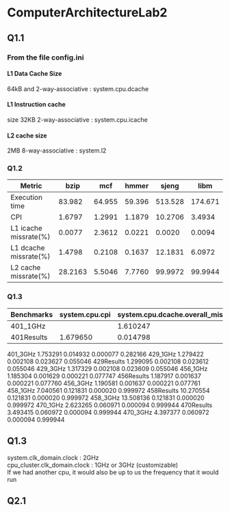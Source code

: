 # ComputerArchitectureLab2

## Q1.1
### From the file config.ini
#### L1 Data Cache Size 
64kB and 2-way-associative : system.cpu.dcache

#### L1 Instruction cache 
size 32KB 2-way-associative : system.cpu.icache

#### L2 cache size
2MB 8-way-associative : system.l2

### Q1.2

| Metric | bzip | mcf | hmmer | sjeng | libm |
| ------ | ---- | --- | ----- | ----- | ---- |
|Execution time|83.982|64.955|59.396|513.528|174.671|
|CPI|1.6797|1.2991|1.1879|10.2706|3.4934|
|L1 icache missrate(%)|0.0077|2.3612|0.0221|0.0020|0.0094
|L1 dcache missrate(%)|1.4798|0.2108|0.1637|12.1831|6.0972
|L2 cache missrate(%)|28.2163|5.5046|7.7760|99.9972|99.9944

### Q1.3

| Benchmarks | system.cpu.cpi | system.cpu.dcache.overall_miss_rate::total | system.cpu.icache.overall_miss_rate::total | system.l2.overall_miss_rate::total |
| ---------- | -------------- | ------------------------------------------ | ------------------------------------------ | ---------------------------------- |
| 401_1GHz | | 1.610247 | 0.014675 | 0.000077 |	0.282157 |
| 401Results | 1.679650 |	0.014798 | 0.000077 |	0.282163 |
401_3GHz	1.753291					0.014932					0.000077	0.282166
429_1GHz	1.279422					0.002108					0.023627	0.055046
429Results	1.299095					0.002108					0.023612	0.055046
429_3GHz	1.317329					0.002108					0.023609	0.055046
456_1GHz	1.185304					0.001629					0.000221	0.077747
456Results	1.187917					0.001637					0.000221	0.077760
456_3GHz	1.190581					0.001637					0.000221	0.077761
458_1GHz	7.040561					0.121831					0.000020	0.999972
458Results	10.270554					0.121831					0.000020	0.999972
458_3GHz	13.508136					0.121831					0.000020	0.999972
470_1GHz	2.623265					0.060971					0.000094	0.999944
470Results	3.493415					0.060972					0.000094	0.999944
470_3GHz	4.397377					0.060972					0.000094	0.999944
## Q1.3

system.clk_domain.clock : 2GHz \
cpu_cluster.clk_domain.clock : 1GHz or 3GHz (customizable)\
If we had another cpu, it would also be up to us the frequency that it would run 

## Q2.1

